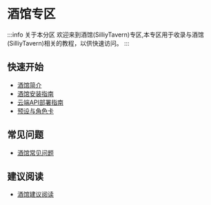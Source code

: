 # 酒馆专区

:::info 关于本分区
欢迎来到酒馆(SilliyTavern)专区,本专区用于收录与酒馆(SilliyTavern)相关的教程，以供快速访问。
:::

## 快速开始
- [酒馆简介](/docs/目录/前置知识区/AIGC专区/酒馆专区/酒馆简介/)
- [酒馆安装指南](/docs/目录/实践教程区/AIGC专区/角色扮演专区/酒馆专区/安装指南/酒馆/安装指南.md)
- [云端API部署指南](/docs/目录/实践教程区/AIGC专区/LLM专区/云端API部署指南/云端API部署指南.mdx)
- [预设与角色卡](/docs/目录/前置知识区/AIGC专区/酒馆专区/预设与角色卡/预设与角色卡.md)

## 常见问题
- [酒馆常见问题](/docs/目录/前置知识区/AIGC专区/酒馆专区/常见问题/常见问题.md)

## 建议阅读
- [酒馆建议阅读](/docs/目录/前置知识区/AIGC专区/酒馆专区/推荐阅读/建议阅读.md)

